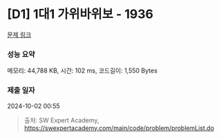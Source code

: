 # [D1] 1대1 가위바위보 - 1936 

[문제 링크](https://swexpertacademy.com/main/code/problem/problemDetail.do?contestProbId=AV5PjKXKALcDFAUq) 

### 성능 요약

메모리: 44,788 KB, 시간: 102 ms, 코드길이: 1,550 Bytes

### 제출 일자

2024-10-02 00:55



> 출처: SW Expert Academy, https://swexpertacademy.com/main/code/problem/problemList.do